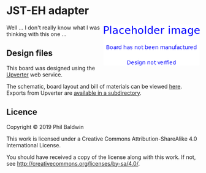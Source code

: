 # JST-EH adapter

<img align="right" src="../_common/PlaceholderImage.png">

Well ... I don't really know what I was thinking with this one ...

## Design files

This board was designed using the [Upverter](https://upverter.com) web service.

The schematic, board layout and bill of materials can be viewed [here](https://upverter.com/Trebuchetindustries/9c35d7ce7b508f0b/JST-EH-adapter). Exports from Upverter are [available in a subdirectory](./Upverter%20exports).

## Licence

Copyright © 2019 Phil Baldwin

This work is licensed under a Creative Commons Attribution-ShareAlike 4.0 International License.

You should have received a copy of the license along with this work. If not, see <http://creativecommons.org/licenses/by-sa/4.0/>.
